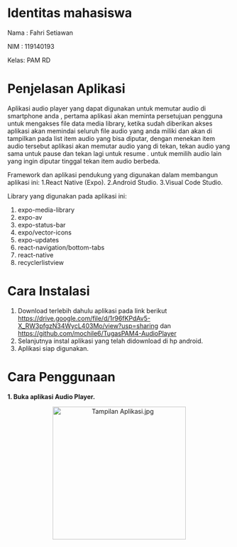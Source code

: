 # Identitas mahasiswa

Nama : Fahri Setiawan

NIM  : 119140193

Kelas: PAM RD

# Penjelasan Aplikasi
Aplikasi audio player yang dapat digunakan untuk memutar audio di smartphone anda , pertama aplikasi akan meminta persetujuan pengguna untuk mengakses file data media library, ketika sudah diberikan akses aplikasi akan memindai seluruh file audio yang anda miliki dan akan di tampilkan pada list item audio yang bisa diputar, dengan menekan item audio tersebut aplikasi akan memutar audio yang di tekan, tekan audio yang sama untuk pause dan tekan lagi untuk resume . untuk memilih audio lain yang ingin diputar tinggal tekan item audio berbeda.

Framework dan aplikasi pendukung yang digunakan dalam membangun aplikasi ini:
1.React Native (Expo).
2.Android Studio.
3.Visual Code Studio.

Library yang digunakan pada aplikasi ini:
1. expo-media-library
2. expo-av
4. expo-status-bar
5. expo/vector-icons
6. expo-updates
7. react-navigation/bottom-tabs
8. react-native
9. recyclerlistview

# Cara Instalasi
1. Download terlebih dahulu aplikasi pada link berikut https://drive.google.com/file/d/1r96fKPdAv5-X_RW3pfgzN34WycL403Mo/view?usp=sharing dan  https://github.com/mochile6/TugasPAM4-AudioPlayer 
2. Selanjutnya instal aplikasi yang telah didownload di hp android.
3. Aplikasi siap digunakan.

# Cara Penggunaan
<b>1. Buka aplikasi Audio Player.</b>

<p align="center"><img width="300" src="Screenshot/Tampilan App.jpg" alt="Tampilan Aplikasi.jpg"></p>
